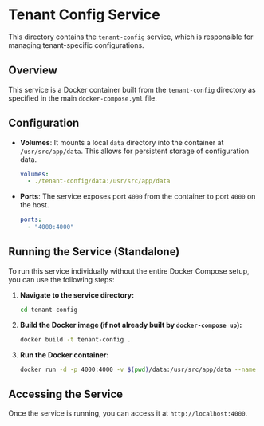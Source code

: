 # Tenant Config Service

This directory contains the `tenant-config` service, which is responsible for managing tenant-specific configurations.

## Overview

This service is a Docker container built from the `tenant-config` directory as specified in the main `docker-compose.yml` file.

## Configuration

-   **Volumes**: It mounts a local `data` directory into the container at `/usr/src/app/data`. This allows for persistent storage of configuration data.
    ```yaml
    volumes:
      - ./tenant-config/data:/usr/src/app/data
    ```
-   **Ports**: The service exposes port `4000` from the container to port `4000` on the host.
    ```yaml
    ports:
      - "4000:4000"
    ```

## Running the Service (Standalone)

To run this service individually without the entire Docker Compose setup, you can use the following steps:

1.  **Navigate to the service directory:**

    ```bash
    cd tenant-config
    ```

2.  **Build the Docker image (if not already built by `docker-compose up`):**

    ```bash
    docker build -t tenant-config .
    ```

3.  **Run the Docker container:**

    ```bash
    docker run -d -p 4000:4000 -v $(pwd)/data:/usr/src/app/data --name tenant-config-standalone tenant-config
    ```

## Accessing the Service

Once the service is running, you can access it at `http://localhost:4000`. 